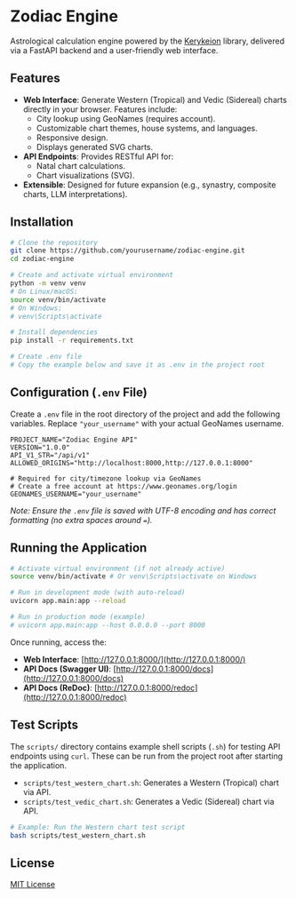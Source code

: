# Zodiac Engine

Astrological calculation engine powered by the [Kerykeion](https://github.com/Kerykeion/Kerykeion) library, delivered via a FastAPI backend and a user-friendly web interface.

## Features

-   **Web Interface**: Generate Western (Tropical) and Vedic (Sidereal) charts directly in your browser. Features include:
    *   City lookup using GeoNames (requires account).
    *   Customizable chart themes, house systems, and languages.
    *   Responsive design.
    *   Displays generated SVG charts.
-   **API Endpoints**: Provides RESTful API for:
    *   Natal chart calculations.
    *   Chart visualizations (SVG).
-   **Extensible**: Designed for future expansion (e.g., synastry, composite charts, LLM interpretations).

## Installation

```bash
# Clone the repository
git clone https://github.com/yourusername/zodiac-engine.git
cd zodiac-engine

# Create and activate virtual environment
python -m venv venv
# On Linux/macOS:
source venv/bin/activate
# On Windows:
# venv\Scripts\activate

# Install dependencies
pip install -r requirements.txt

# Create .env file
# Copy the example below and save it as .env in the project root
```

## Configuration (`.env` File)

Create a `.env` file in the root directory of the project and add the following variables. Replace `"your_username"` with your actual GeoNames username.

```dotenv
PROJECT_NAME="Zodiac Engine API"
VERSION="1.0.0"
API_V1_STR="/api/v1"
ALLOWED_ORIGINS="http://localhost:8000,http://127.0.0.1:8000"

# Required for city/timezone lookup via GeoNames
# Create a free account at https://www.geonames.org/login
GEONAMES_USERNAME="your_username"
```

*Note: Ensure the `.env` file is saved with UTF-8 encoding and has correct formatting (no extra spaces around `=`).*

## Running the Application

```bash
# Activate virtual environment (if not already active)
source venv/bin/activate # Or venv\Scripts\activate on Windows

# Run in development mode (with auto-reload)
uvicorn app.main:app --reload

# Run in production mode (example)
# uvicorn app.main:app --host 0.0.0.0 --port 8000
```

Once running, access the:
-   **Web Interface**: [http://127.0.0.1:8000/](http://127.0.0.1:8000/)
-   **API Docs (Swagger UI)**: [http://127.0.0.1:8000/docs](http://127.0.0.1:8000/docs)
-   **API Docs (ReDoc)**: [http://127.0.0.1:8000/redoc](http://127.0.0.1:8000/redoc)

## Test Scripts

The `scripts/` directory contains example shell scripts (`.sh`) for testing API endpoints using `curl`. These can be run from the project root after starting the application.

-   `scripts/test_western_chart.sh`: Generates a Western (Tropical) chart via API.
-   `scripts/test_vedic_chart.sh`: Generates a Vedic (Sidereal) chart via API.

```bash
# Example: Run the Western chart test script
bash scripts/test_western_chart.sh
```

## License

[MIT License](LICENSE)